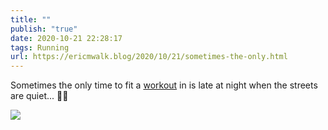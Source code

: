 ```yaml
---
title: ""
publish: "true"
date: 2020-10-21 22:28:17
tags: Running
url: https://ericmwalk.blog/2020/10/21/sometimes-the-only.html
---
```


Sometimes the only time to fit a [workout](https://www.strava.com/activities/4227011757) in is late at night when the streets are quiet... 🏃🌃

![](https://ericmwalk.blog/uploads/2020/0d5cf4d670.jpg)